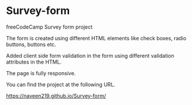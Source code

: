 # Survey-form
freeCodeCamp Survey form project

The form is created using different HTML elements like check boxes, radio buttons, buttons etc.

Added client side form validation in the form using different validation attributes in the HTML.

The page is fully responsive.

You can find the project at the following URL.

https://naveen219.github.io/Survey-form/
